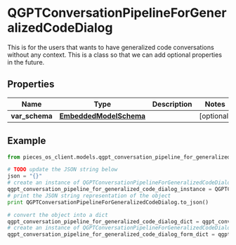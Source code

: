 # QGPTConversationPipelineForGeneralizedCodeDialog

This is for the users that wants to have generalized code conversations without any context.  This is a class so that we can add optional properties in the future.

## Properties

Name | Type | Description | Notes
------------ | ------------- | ------------- | -------------
**var_schema** | [**EmbeddedModelSchema**](EmbeddedModelSchema) |  | [optional] 

## Example

```python
from pieces_os_client.models.qgpt_conversation_pipeline_for_generalized_code_dialog import QGPTConversationPipelineForGeneralizedCodeDialog

# TODO update the JSON string below
json = "{}"
# create an instance of QGPTConversationPipelineForGeneralizedCodeDialog from a JSON string
qgpt_conversation_pipeline_for_generalized_code_dialog_instance = QGPTConversationPipelineForGeneralizedCodeDialog.from_json(json)
# print the JSON string representation of the object
print QGPTConversationPipelineForGeneralizedCodeDialog.to_json()

# convert the object into a dict
qgpt_conversation_pipeline_for_generalized_code_dialog_dict = qgpt_conversation_pipeline_for_generalized_code_dialog_instance.to_dict()
# create an instance of QGPTConversationPipelineForGeneralizedCodeDialog from a dict
qgpt_conversation_pipeline_for_generalized_code_dialog_form_dict = qgpt_conversation_pipeline_for_generalized_code_dialog.from_dict(qgpt_conversation_pipeline_for_generalized_code_dialog_dict)
```



